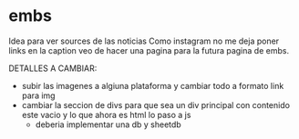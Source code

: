 # embs
Idea para ver sources de las noticias
Como instagram no me deja poner links en la caption veo de hacer una pagina para la futura pagina de embs. 

DETALLES A CAMBIAR: 
- subir las imagenes a algiuna plataforma y cambiar todo a formato  link para img
- cambiar la seccion de divs para que sea un div principal con contenido este vacio y lo que ahora es html lo paso a js
    - deberia implementar una db y sheetdb 